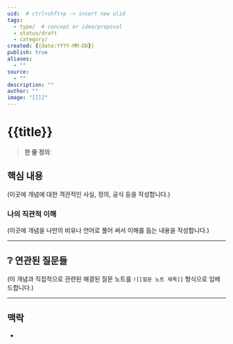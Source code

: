 ```yaml
---
uid:  # ctrl+shft+p -> insert new ulid
tags:
  - type/  # concept or idea/proposal
  - status/draft
  - category/
created: {{date:YYYY-MM-DD}}
publish: true
aliases:
  - ""
source:
  - ""
description: ""
author: ""
image: "[[]]"
---
```


# {{title}}

> **한 줄 정의**: 

## 핵심 내용

(이곳에 개념에 대한 객관적인 사실, 정의, 공식 등을 작성합니다.)

### 나의 직관적 이해

(이곳에 개념을 나만의 비유나 언어로 풀어 써서 이해를 돕는 내용을 작성합니다.)

---
## ❔ 연관된 질문들

(이 개념과 직접적으로 관련된 해결된 질문 노트를 `![[질문 노트 제목]]` 형식으로 임베드합니다.)

---
## 맥락

-